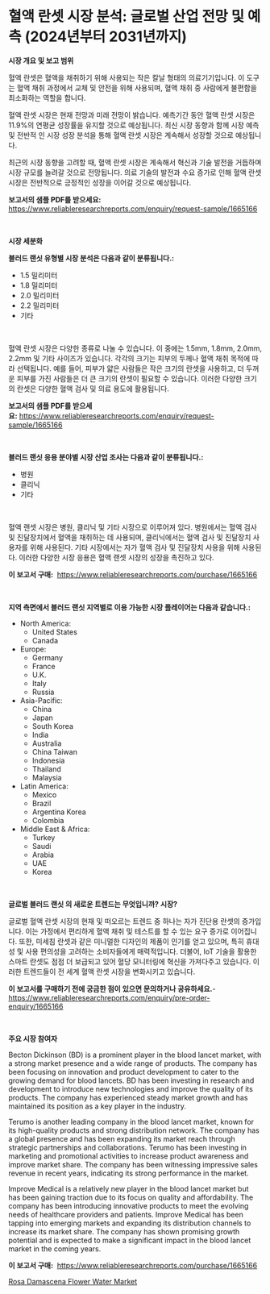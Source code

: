 <p><h1>혈액 란셋 시장 분석: 글로벌 산업 전망 및 예측 (2024년부터 2031년까지)</h1></p><p><strong>시장 개요 및 보고 범위</strong></p>
<p><p>혈액 란셋은 혈액을 채취하기 위해 사용되는 작은 칼날 형태의 의료기기입니다. 이 도구는 혈액 채취 과정에서 교체 및 안전을 위해 사용되며, 혈액 채취 중 사람에게 불편함을 최소화하는 역할을 합니다. </p><p>혈액 란셋 시장은 현재 전망과 미래 전망이 밝습니다. 예측기간 동안 혈액 란셋 시장은 11.9%의 연평균 성장률을 유지할 것으로 예상됩니다. 최신 시장 동향과 함께 시장 예측 및 전반적 인 시장 성장 분석을 통해 혈액 란셋 시장은 계속해서 성장할 것으로 예상됩니다.</p><p>최근의 시장 동향을 고려할 때, 혈액 란셋 시장은 계속해서 혁신과 기술 발전을 거듭하며 시장 규모를 늘려갈 것으로 전망됩니다. 의료 기술의 발전과 수요 증가로 인해 혈액 란셋 시장은 전반적으로 긍정적인 성장을 이어갈 것으로 예상됩니다.</p></p>
<p><strong>보고서의 샘플 PDF를 받으세요:</strong> <a href="https://www.reliableresearchreports.com/enquiry/request-sample/1665166">https://www.reliableresearchreports.com/enquiry/request-sample/1665166</a></p>
<p>&nbsp;</p>
<p><strong>시장 세분화</strong></p>
<p><strong>블러드 랜싯 유형별 시장 분석은 다음과 같이 분류됩니다.:</strong></p>
<p><ul><li>1.5 밀리미터</li><li>1.8 밀리미터</li><li>2.0 밀리미터</li><li>2.2 밀리미터</li><li>기타</li></ul></p>
<p>&nbsp;</p>
<p><p>혈액 란셋 시장은 다양한 종류로 나눌 수 있습니다. 이 중에는 1.5mm, 1.8mm, 2.0mm, 2.2mm 및 기타 사이즈가 있습니다. 각각의 크기는 피부의 두께나 혈액 채취 목적에 따라 선택됩니다. 예를 들어, 피부가 얇은 사람들은 작은 크기의 란셋을 사용하고, 더 두꺼운 피부를 가진 사람들은 더 큰 크기의 란셋이 필요할 수 있습니다. 이러한 다양한 크기의 란셋은 다양한 혈액 검사 및 의료 용도에 활용됩니다.</p></p>
<p><strong>보고서의 샘플 PDF를 받으세요:</strong>&nbsp;<a href="https://www.reliableresearchreports.com/enquiry/request-sample/1665166">https://www.reliableresearchreports.com/enquiry/request-sample/1665166</a></p>
<p>&nbsp;</p>
<p><strong> 블러드 랜싯 응용 분야별 시장 산업 조사는 다음과 같이 분류됩니다.:</strong></p>
<p><ul><li>병원</li><li>클리닉</li><li>기타</li></ul></p>
<p>&nbsp;</p>
<p><p>혈액 랜셋 시장은 병원, 클리닉 및 기타 시장으로 이루어져 있다. 병원에서는 혈액 검사 및 진달장치에서 혈액을 채취하는 데 사용되며, 클리닉에서는 혈액 검사 및 진달장치 사용자를 위해 사용된다. 기타 시장에서는 자가 혈액 검사 및 진달장치 사용을 위해 사용된다. 이러한 다양한 시장 응용은 혈액 랜셋 시장의 성장을 촉진하고 있다.</p></p>
<p><strong>이 보고서 구매:</strong>&nbsp; <a href="https://www.reliableresearchreports.com/purchase/1665166">https://www.reliableresearchreports.com/purchase/1665166</a></p>
<p>&nbsp;</p>
<p><strong>지역 측면에서 블러드 랜싯 지역별로 이용 가능한 시장 플레이어는 다음과 같습니다.:</strong></p>
<p><ul>
    <li>
        North America:
        <ul>
            <li>United States</li>
            <li>Canada</li>
        </ul>
    </li>
    <li>
        Europe:
        <ul>
            <li>Germany</li>
            <li>France</li>
            <li>U.K.</li>
            <li>Italy</li>
            <li>Russia</li>
        </ul>
    </li>
    <li>
        Asia-Pacific:
        <ul>
            <li>China</li>
            <li>Japan</li>
            <li>South Korea</li>
            <li>India</li>
            <li>Australia</li>
            <li>China Taiwan</li>
            <li>Indonesia</li>
            <li>Thailand</li>
            <li>Malaysia</li>
        </ul>
    </li>
    <li>
        Latin America:
        <ul>
            <li>Mexico</li>
            <li>Brazil</li>
            <li>Argentina Korea</li>
            <li>Colombia</li>
        </ul>
    </li>
    <li>
        Middle East & Africa:
        <ul>
            <li>Turkey</li>
            <li>Saudi</li>
            <li>Arabia</li>
            <li>UAE</li>
            <li>Korea</li>
        </ul>
    </li>
    </ul></p>
<p>&nbsp;</p>
<p><strong>글로벌 블러드 랜싯 의 새로운 트렌드는 무엇입니까? 시장?</strong></p>
<p><p>글로벌 혈액 란셋 시장의 현재 및 떠오르는 트렌드 중 하나는 자가 진단용 란셋의 증가입니다. 이는 가정에서 편리하게 혈액 채취 및 테스트를 할 수 있는 요구 증가로 이어집니다. 또한, 미세침 란셋과 같은 미니멀한 디자인의 제품이 인기를 얻고 있으며, 특히 휴대성 및 사용 편의성을 고려하는 소비자들에게 매력적입니다. 더불어, IoT 기술을 활용한 스마트 란셋도 점점 더 보급되고 있어 혈당 모니터링에 혁신을 가져다주고 있습니다. 이러한 트렌드들이 전 세계 혈액 란셋 시장을 변화시키고 있습니다.</p></p>
<p><strong>이 보고서를 구매하기 전에 궁금한 점이 있으면 문의하거나 공유하세요.</strong>- <a href="https://www.reliableresearchreports.com/enquiry/pre-order-enquiry/1665166">https://www.reliableresearchreports.com/enquiry/pre-order-enquiry/1665166</a></p>
<p>&nbsp;</p>
<p><strong>주요 시장 참여자</strong></p>
<p><p>Becton Dickinson (BD) is a prominent player in the blood lancet market, with a strong market presence and a wide range of products. The company has been focusing on innovation and product development to cater to the growing demand for blood lancets. BD has been investing in research and development to introduce new technologies and improve the quality of its products. The company has experienced steady market growth and has maintained its position as a key player in the industry.</p><p>Terumo is another leading company in the blood lancet market, known for its high-quality products and strong distribution network. The company has a global presence and has been expanding its market reach through strategic partnerships and collaborations. Terumo has been investing in marketing and promotional activities to increase product awareness and improve market share. The company has been witnessing impressive sales revenue in recent years, indicating its strong performance in the market.</p><p>Improve Medical is a relatively new player in the blood lancet market but has been gaining traction due to its focus on quality and affordability. The company has been introducing innovative products to meet the evolving needs of healthcare providers and patients. Improve Medical has been tapping into emerging markets and expanding its distribution channels to increase its market share. The company has shown promising growth potential and is expected to make a significant impact in the blood lancet market in the coming years.</p></p>
<p><strong>이 보고서 구매:</strong>&nbsp;&nbsp;<a href="https://www.reliableresearchreports.com/purchase/1665166">https://www.reliableresearchreports.com/purchase/1665166</a></p>
<p><p><a href="https://military-diascia-e68.notion.site/Rosa-Damascena-Flower-Water-Market-Size-Focuses-on-Market-Dynamics-In-Depth-Analysis-and-Future-Pro-7177a546d87b4a549da6d736b6a62aef">Rosa Damascena Flower Water Market</a></p></p>
